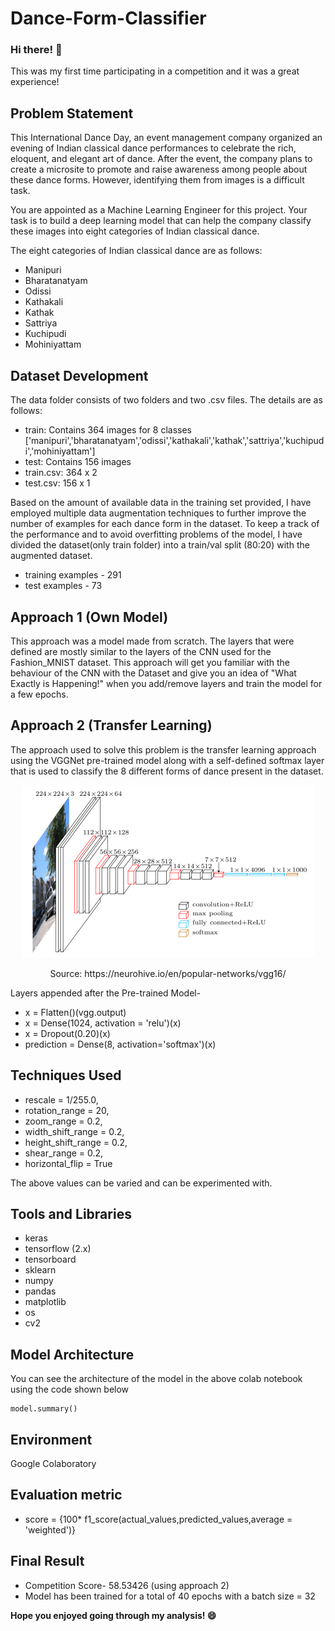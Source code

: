# Dance-Form-Classifier
### Hi there! 👋
This was my first time participating in a competition and it was a great experience!
## Problem Statement
This International Dance Day, an event management company organized an evening of Indian classical dance performances to celebrate the rich, eloquent, and elegant art of dance. After the event, the company plans to create a microsite to promote and raise awareness among people about these dance forms. However, identifying them from images is a difficult task.

You are appointed as a Machine Learning Engineer for this project. Your task is to build a deep learning model that can help the company classify these images into eight categories of Indian classical dance.

The eight categories of Indian classical dance are as follows:

- Manipuri
- Bharatanatyam
- Odissi
- Kathakali
- Kathak
- Sattriya
- Kuchipudi
- Mohiniyattam

## Dataset Development
The data folder consists of two folders and two .csv files. The details are as follows:

- train: Contains 364 images for 8 classes ['manipuri','bharatanatyam','odissi','kathakali','kathak','sattriya','kuchipudi','mohiniyattam']
- test: Contains 156 images
- train.csv: 364 x 2
- test.csv: 156 x 1

Based on the amount of available data in the training set provided, I have employed multiple data augmentation techniques to further improve the number of examples for each dance form in the dataset. 
To keep a track of the performance and to avoid overfitting problems of the model, I have divided the dataset(only train folder) into a train/val split (80:20) with the augmented dataset.
- training examples - 291    
- test examples     - 73

## Approach 1 (Own Model)
This approach was a model made from scratch. The layers that were defined are mostly similar to the layers of the CNN used for the Fashion_MNIST dataset. This approach will get you familiar with the behaviour of the CNN with the Dataset and give you an idea of "What Exactly is Happening!" when you add/remove layers and train the model for a few epochs. 

## Approach 2 (Transfer Learning)
The approach used to solve this problem is the transfer learning approach using the VGGNet pre-trained model along with a self-defined softmax layer that is used to classify the 8 different forms of dance present in the dataset.

<p align="center">
    <img src="imagenet_vgg16.png">
</p>

<p align="center">Source: https://neurohive.io/en/popular-networks/vgg16/</p>

Layers appended after the Pre-trained Model-
- x = Flatten()(vgg.output)
- x = Dense(1024, activation = 'relu')(x)
- x = Dropout(0.20)(x)
- prediction = Dense(8, activation='softmax')(x)

## Techniques Used
- rescale = 1/255.0,
- rotation_range = 20,
- zoom_range = 0.2,
- width_shift_range = 0.2,
- height_shift_range = 0.2,
- shear_range = 0.2,
- horizontal_flip = True

The above values can be varied and can be experimented with.

## Tools and Libraries
- keras
- tensorflow (2.x)
- tensorboard
- sklearn 
- numpy
- pandas
- matplotlib
- os 
- cv2

## Model Architecture
You can see the architecture of the model in the above colab notebook using the code shown below
```
model.summary()
```

## Environment
Google Colaboratory

## Evaluation metric
- score = {100* f1\_score(actual\_values,predicted\_values,average = 'weighted')}

## Final Result
- Competition Score- 58.53426 (using approach 2) 
- Model has been trained for a total of 40 epochs with a batch size = 32 

**Hope you enjoyed going through my analysis! 😄**



<!--
**irohan98/irohan98** is a ✨ _special_ ✨ repository because its `README.md` (this file) appears on your GitHub profile.

Here are some ideas to get you started:

- 🔭 I’m currently working on ...
- 🌱 I’m currently learning ...
- 👯 I’m looking to collaborate on ...
- 🤔 I’m looking for help with ...
- 💬 Ask me about ...
- 📫 How to reach me: ...
- 😄 Pronouns: ...
- ⚡ Fun fact: ...
-->
